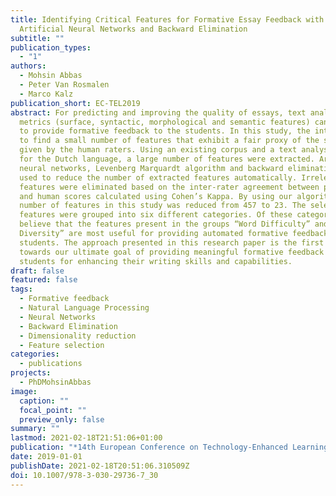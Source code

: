 ```yaml
---
title: Identifying Critical Features for Formative Essay Feedback with
  Artificial Neural Networks and Backward Elimination
subtitle: ""
publication_types:
  - "1"
authors:
  - Mohsin Abbas
  - Peter Van Rosmalen
  - Marco Kalz
publication_short: EC-TEL2019
abstract: For predicting and improving the quality of essays, text analytic
  metrics (surface, syntactic, morphological and semantic features) can be used
  to provide formative feedback to the students. In this study, the intent was
  to find a small number of features that exhibit a fair proxy of the scores
  given by the human raters. Using an existing corpus and a text analysis tool
  for the Dutch language, a large number of features were extracted. Artificial
  neural networks, Levenberg Marquardt algorithm and backward elimination were
  used to reduce the number of extracted features automatically. Irrelevant
  features were eliminated based on the inter-rater agreement between predicted
  and human scores calculated using Cohen’s Kappa. By using our algorithm, the
  number of features in this study was reduced from 457 to 23. The selected
  features were grouped into six different categories. Of these categories, we
  believe that the features present in the groups “Word Difficulty” and “Lexical
  Diversity” are most useful for providing automated formative feedback to the
  students. The approach presented in this research paper is the first step
  towards our ultimate goal of providing meaningful formative feedback to the
  students for enhancing their writing skills and capabilities.
draft: false
featured: false
tags:
  - Formative feedback
  - Natural Language Processing
  - Neural Networks
  - Backward Elimination
  - Dimensionality reduction
  - Feature selection
categories:
  - publications
projects:
  - PhDMohsinAbbas
image:
  caption: ""
  focal_point: ""
  preview_only: false
summary: ""
lastmod: 2021-02-18T21:51:06+01:00
publication: "*14th European Conference on Technology-Enhanced Learning*"
date: 2019-01-01
publishDate: 2021-02-18T20:51:06.310509Z
doi: 10.1007/978-3-030-29736-7_30
---
```

